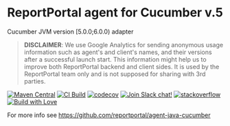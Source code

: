 # ReportPortal agent for Cucumber v.5
Cucumber JVM version [5.0.0;6.0.0) adapter

> **DISCLAIMER**: We use Google Analytics for sending anonymous usage information such as agent's and client's names,
> and their versions after a successful launch start. This information might help us to improve both ReportPortal
> backend and client sides. It is used by the ReportPortal team only and is not supposed for sharing with 3rd parties.

[![Maven Central](https://img.shields.io/maven-central/v/com.epam.reportportal/agent-java-cucumber5.svg?label=Maven%20Central)](https://central.sonatype.com/artifact/com.epam.reportportal/agent-java-cucumber5)
[![CI Build](https://github.com/reportportal/agent-java-cucumber5/actions/workflows/ci.yml/badge.svg)](https://github.com/reportportal/agent-java-cucumber5/actions/workflows/ci.yml)
[![codecov](https://codecov.io/gh/reportportal/agent-java-cucumber5/branch/develop/graph/badge.svg?token=DU2YT94108)](https://codecov.io/gh/reportportal/agent-java-cucumber5)
[![Join Slack chat!](https://slack.epmrpp.reportportal.io/badge.svg)](https://slack.epmrpp.reportportal.io/)
[![stackoverflow](https://img.shields.io/badge/reportportal-stackoverflow-orange.svg?style=flat)](http://stackoverflow.com/questions/tagged/reportportal)
[![Build with Love](https://img.shields.io/badge/build%20with-❤%EF%B8%8F%E2%80%8D-lightgrey.svg)](http://reportportal.io?style=flat)


For more info see https://github.com/reportportal/agent-java-cucumber